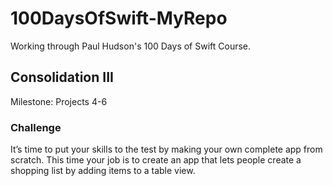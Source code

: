 # 100DaysOfSwift-MyRepo
Working through Paul Hudson's 100 Days of Swift Course.

## Consolidation III
Milestone: Projects 4-6

### Challenge
It’s time to put your skills to the test by making your own complete app from scratch. This time your job is to create an app that lets people create a shopping list by adding items to a table view.
